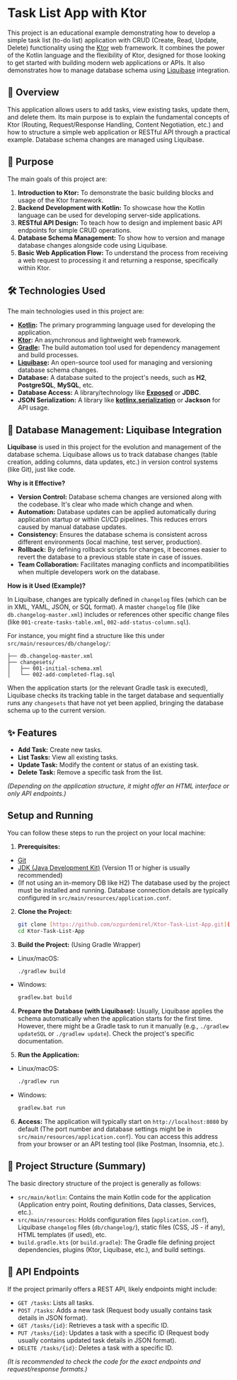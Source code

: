 # Task List App with Ktor

This project is an educational example demonstrating how to develop a simple task list (to-do list) application with CRUD (Create, Read, Update, Delete) functionality using the [Ktor](https://ktor.io/) web framework. It combines the power of the Kotlin language and the flexibility of Ktor, designed for those looking to get started with building modern web applications or APIs. It also demonstrates how to manage database schema using [Liquibase](https://www.liquibase.org/) integration.

## 📝 Overview

This application allows users to add tasks, view existing tasks, update them, and delete them. Its main purpose is to explain the fundamental concepts of Ktor (Routing, Request/Response Handling, Content Negotiation, etc.) and how to structure a simple web application or RESTful API through a practical example. Database schema changes are managed using Liquibase.

## 🎯 Purpose

The main goals of this project are:

1.  **Introduction to Ktor:** To demonstrate the basic building blocks and usage of the Ktor framework.
2.  **Backend Development with Kotlin:** To showcase how the Kotlin language can be used for developing server-side applications.
3.  **RESTful API Design:** To teach how to design and implement basic API endpoints for simple CRUD operations.
4.  **Database Schema Management:** To show how to version and manage database changes alongside code using Liquibase.
5.  **Basic Web Application Flow:** To understand the process from receiving a web request to processing it and returning a response, specifically within Ktor.

## 🛠️ Technologies Used

The main technologies used in this project are:

* **[Kotlin](https://kotlinlang.org/):** The primary programming language used for developing the application.
* **[Ktor](https://ktor.io/):** An asynchronous and lightweight web framework.
* **[Gradle](https://gradle.org/):** The build automation tool used for dependency management and build processes.
* **[Liquibase](https://www.liquibase.org/):** An open-source tool used for managing and versioning database schema changes.
* **Database:** A database suited to the project's needs, such as **H2**, **PostgreSQL**, **MySQL**, etc.
* **Database Access:** A library/technology like **[Exposed](https://github.com/JetBrains/Exposed)** or **JDBC**.
* **JSON Serialization:** A library like **[kotlinx.serialization](https://github.com/Kotlin/kotlinx.serialization)** or **Jackson** for API usage.

## 💾 Database Management: Liquibase Integration

**Liquibase** is used in this project for the evolution and management of the database schema. Liquibase allows us to track database changes (table creation, adding columns, data updates, etc.) in version control systems (like Git), just like code.

**Why is it Effective?**

* **Version Control:** Database schema changes are versioned along with the codebase. It's clear who made which change and when.
* **Automation:** Database updates can be applied automatically during application startup or within CI/CD pipelines. This reduces errors caused by manual database updates.
* **Consistency:** Ensures the database schema is consistent across different environments (local machine, test server, production).
* **Rollback:** By defining rollback scripts for changes, it becomes easier to revert the database to a previous stable state in case of issues.
* **Team Collaboration:** Facilitates managing conflicts and incompatibilities when multiple developers work on the database.

**How is it Used (Example)?**

In Liquibase, changes are typically defined in `changelog` files (which can be in XML, YAML, JSON, or SQL format). A master `changelog` file (like `db.changelog-master.xml`) includes or references other specific change files (like `001-create-tasks-table.xml`, `002-add-status-column.sql`).

For instance, you might find a structure like this under `src/main/resources/db/changelog/`:

```db/changelog/
├── db.changelog-master.xml
├── changesets/
│   ├── 001-initial-schema.xml
│   └── 002-add-completed-flag.sql
```

When the application starts (or the relevant Gradle task is executed), Liquibase checks its tracking table in the target database and sequentially runs any `changesets` that have not yet been applied, bringing the database schema up to the current version.

## ✨ Features

* **Add Task:** Create new tasks.
* **List Tasks:** View all existing tasks.
* **Update Task:** Modify the content or status of an existing task.
* **Delete Task:** Remove a specific task from the list.

*(Depending on the application structure, it might offer an HTML interface or only API endpoints.)*

## Setup and Running

You can follow these steps to run the project on your local machine:

1.  **Prerequisites:**
   * [Git](https://git-scm.com/)
   * [JDK (Java Development Kit)](https://adoptium.net/) (Version 11 or higher is usually recommended)
   * (If not using an in-memory DB like H2) The database used by the project must be installed and running. Database connection details are typically configured in `src/main/resources/application.conf`.

2.  **Clone the Project:**
    ```bash
    git clone [https://github.com/ozgurdemirel/Ktor-Task-List-App.git](https://github.com/ozgurdemirel/Ktor-Task-List-App.git)
    cd Ktor-Task-List-App
    ```

3.  **Build the Project:** (Using Gradle Wrapper)
   * Linux/macOS:
       ```bash
       ./gradlew build
       ```
   * Windows:
       ```bash
       gradlew.bat build
       ```

4.  **Prepare the Database (with Liquibase):**
    Usually, Liquibase applies the schema automatically when the application starts for the first time. However, there might be a Gradle task to run it manually (e.g., `./gradlew updateSQL` or `./gradlew update`). Check the project's specific documentation.

5.  **Run the Application:**
   * Linux/macOS:
       ```bash
       ./gradlew run
       ```
   * Windows:
       ```bash
       gradlew.bat run
       ```

6.  **Access:**
    The application will typically start on `http://localhost:8080` by default (The port number and database settings might be in `src/main/resources/application.conf`). You can access this address from your browser or an API testing tool (like Postman, Insomnia, etc.).

## 📂 Project Structure (Summary)

The basic directory structure of the project is generally as follows:

* `src/main/kotlin`: Contains the main Kotlin code for the application (Application entry point, Routing definitions, Data classes, Services, etc.).
* `src/main/resources`: Holds configuration files (`application.conf`), Liquibase `changelog` files (`db/changelog/`), static files (CSS, JS - if any), HTML templates (if used), etc.
* `build.gradle.kts` (or `build.gradle`): The Gradle file defining project dependencies, plugins (Ktor, Liquibase, etc.), and build settings.

## 🔌 API Endpoints

If the project primarily offers a REST API, likely endpoints might include:

* `GET /tasks`: Lists all tasks.
* `POST /tasks`: Adds a new task (Request body usually contains task details in JSON format).
* `GET /tasks/{id}`: Retrieves a task with a specific ID.
* `PUT /tasks/{id}`: Updates a task with a specific ID (Request body usually contains updated task details in JSON format).
* `DELETE /tasks/{id}`: Deletes a task with a specific ID.

*(It is recommended to check the code for the exact endpoints and request/response formats.)*
